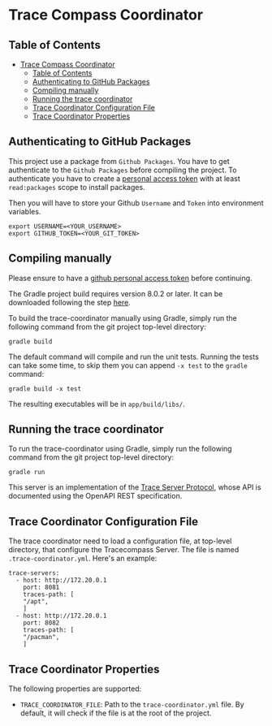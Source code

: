 # Trace Compass Coordinator

## Table of Contents

- [Trace Compass Coordinator](#trace-compass-coordinator)
  - [Table of Contents](#table-of-contents)
  - [Authenticating to GitHub Packages](#authenticating-to-github-packages)
  - [Compiling manually](#compiling-manually)
  - [Running the trace coordinator](#running-the-trace-coordinator)
  - [Trace Coordinator Configuration File](#trace-coordinator-configuration-file)
  - [Trace Coordinator Properties](#trace-coordinator-properties)

## Authenticating to GitHub Packages

This project use a package from `Github Packages`. You have to get authenticate to the `Github Packages` before compiling the project. To authenticate you have to create a [personal access token][personal-access-token] with at least `read:packages` scope to install packages.

Then you will have to store your Github `Username` and `Token` into environment variables.

    export USERNAME=<YOUR_USERNAME>
    export GITHUB_TOKEN=<YOUR_GIT_TOKEN>

[personal-access-token]: https://docs.github.com/en/authentication/keeping-your-account-and-data-secure/creating-a-personal-access-token

## Compiling manually

Please ensure to have a [github personal access token](#authenticating-to-github-packages) before continuing.

The Gradle project build requires version 8.0.2 or later. It can be downloaded following the step [here][gradle-install].

To build the trace-coordinator manually using Gradle, simply run the following command from the git project top-level directory:

    gradle build

The default command will compile and run the unit tests. Running the tests can take some time, to skip them you can append `-x test` to the `gradle` command:

    gradle build -x test

The resulting executables will be in `app/build/libs/`.

[gradle-install]: https://gradle.org/install/

## Running the trace coordinator

To run the trace-coordinator using Gradle, simply run the following command from the git project top-level directory:

    gradle run

This server is an implementation of the [Trace Server Protocol][trace-server-protocol], whose API is documented using the OpenAPI REST specification.

[trace-server-protocol]: https://github.com/eclipse-cdt-cloud/trace-server-protocol

## Trace Coordinator Configuration File

The trace coordinator need to load a configuration file, at top-level directory, that configure the Tracecompass Server. The file is named `.trace-coordinator.yml`. Here's an example:

    trace-servers:
      - host: http://172.20.0.1 
        port: 8081  
        traces-path: [          
        "/apt",
        ]
      - host: http://172.20.0.1
        port: 8082
        traces-path: [
        "/pacman",
        ]

## Trace Coordinator Properties

The following properties are supported:

- `TRACE_COORDINATOR_FILE`:  Path to the `trace-coordinator.yml` file. By default, it will check if the file is at the root of the project.
